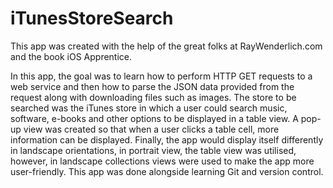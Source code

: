 # iTunesStoreSearch

This app was created with the help of the great folks at RayWenderlich.com and the book iOS Apprentice.

In this app, the goal was to learn how to perform HTTP GET requests to a web service and then how to parse the JSON data provided from the request along with downloading files such as images. The store to be searched was the iTunes store in which a user could search music, software, e-books and other options to be displayed in a table view. A pop-up view was created so that when a user clicks a table cell, more information can be displayed. Finally, the app would display itself differently in landscape orientations, in portrait view, the table view was utilised, however, in landscape collections views were used to make the app more user-friendly. This app was done alongside learning Git and version control.
